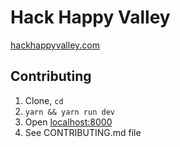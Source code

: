 # Hack Happy Valley

[hackhappyvalley.com](https://hackhappyvalley.com)

## Contributing

1.  Clone, `cd`
2.  `yarn && yarn run dev`
3.  Open [localhost:8000](http://localhost:8000)
4.  See CONTRIBUTING.md file
